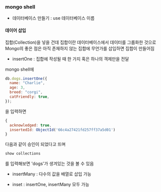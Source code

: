 ### mongo shell

- 데이터베이스 만들기
  : use 데이터베이스 이름

#### 데이어 삽입

집합(Collection)을 넣을 건데 집합이란 데이터베이스에서 데이터를 그룹화한 것으로
Mongo의 좋은 점은 아직 존재하지 않는 집합에 무언가를 삽입하면 집합이 만들어짐

- insertOne : 집합에 작성될 때 한 가지 혹은 하나의 객제만을 전달

mongo shell에

```js
db.dogs.insertOne({
  name: "Charlie",
  age: 3,
  breed: "corgi",
  catFriendly: true,
});
```

을 입력하면

```js
{
  acknowledged: true,
  insertedId: ObjectId('66c4a27421fd257ff37a5d01')
}
```

다음과 같이 승인이 되었다고 뜨며

```js
show collections
```

를 입력해보면 'dogs'가 생겨있는 것을 볼 수 있음

- insertMany : 다수의 값을 배열로 삽입 가능

- inset : insertOne, insertMany 모두 가능
